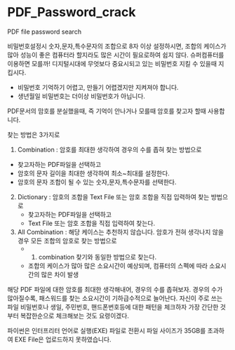 # PDF_Password_crack
PDF file password search

비밀번호설정시 숫자,문자,특수문자의 조합으로 8자 이상 설정하시면, 
조합의 케이스가 많아 성능이 좋은 컴퓨터라 할지라도 많은 시간이 필요로하여 쉽지 않다.
슈퍼컴퓨터를 이용하면 모를까!
디지털시대에 무엇보다 중요시되고 있는 비밀번호 지킬 수 있을때 지킵시다.
- 비밀번호 기억하기 어렵고, 만들기 어렵겠지만 지켜져야 합니다.
- 생년월일 비밀번호는 더이상 비밀번호가 아닙니다.

PDF문서의 맘호를 분실했을때, 즉 기억이 안나거나 모를때 암호를 찾고자 할때 사용합니다.

찾는 방법은 3가지로
1)  Combination  : 암호를 최대한 생각하여 경우의 수를 좁혀 찾는 방법으로
   - 찾고자하는 PDF파일을 선택하고
   - 암호의 문자 길이을 최대한 생각하여 최소~최대를 설정한다.
   - 암호의 문자 조합이 될 수 있는 숫자,문자,특수문자를 선택한다.
2) Dictionary :  암호의 조합을 Text File 또는 암호 조합을 직접 입력하여 찾는 방법으로
   - 찾고자하는 PDF파일을 선택하고
   - Text File  또는  암호 조합을 직접 입력하여 찾는다.
3) All Combination :  해당 케이스는 추천하지 않습니다.
    암호가 전혀 생각나지 않을 경우 모든 조합의 암호로 찾는 방법으로
   - 1) combination 찾기와 동일한 방법으로 찾는다.
   - 조합의 케이스가 많아 많은 소요시간이 예상되며, 컴퓨터의 스펙에 따라 소요시간의 많은 차이 발생
 

해당 PDF 파일에 대한 암호를 최대한 생각해내어, 경우의 수를 좁혀보자.
경우의 수가 많아질수록, 패스워드를 찾는 소요시간이 기하급수적으로 늘어난다.
자신이 주로 쓰는 파일 비밀번호나 생일, 주민번호, 핸드폰번호등에 대한 패턴을 체크하자
가장 간단한 것부터 복잡한순으로 체크해보는 것도 요령이겠다.

파이썬은 인터프리터 언어로 실행(EXE) 파일로 전환시 파일 사이즈가 35GB를 초과하여 EXE File은
업로드하지 못하였습니다. 

